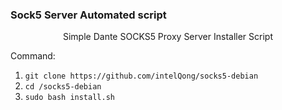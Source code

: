 

### Sock5 Server Automated script

<p align="center">Simple Dante SOCKS5 Proxy Server Installer Script</p>

Command:
1) `git clone https://github.com/intelQong/socks5-debian`
2) `cd /socks5-debian`
3) `sudo bash install.sh`







